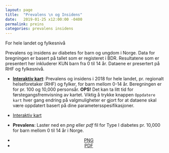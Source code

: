 ```yaml
---
layout: page
title:  "Prevalens \n og Insidens"
date:   2019-01-25 x12:00:00 -0400
permalink: preins
categories: prevalens insidens
---
```


For hele landet og fylkesnivå


Prevalens og insidens av diabetes for barn og ungdom i Norge. Data for bregningen er
basert på tallet som er registeret i BDR. Resultatene som er presentert her
inkluderer KUN barn fra 0 til 14 år. Dataene er presertert på RHF og fylkesnivå.

- [__Interaktiv kart__]( https://bdreg.shinyapps.io/interaktiv/ "interaktiv"): Prevalens
  og insidens i 2018 for hele landet, pr. regionalt helseforetaker (RHF) og fylker, for barn mellom 0-14
  år. Beregningen er for pr. 100 og 10,000 personsår. **OPS!** Det kan ta litt tid
  for førstegangsfremvisning av kartet. Viktig å trykke knappen `Oppdatere kart` hver gang
  endring på valgmuligheter er gjort for at dataene skal være oppdatert basert på
  dine parametersspesifikasjoner.
<ul class="actions">
<li><a href="https://bdreg.shinyapps.io/interaktiv" class="button special" target="_blank">Interaktiv kart</a></li>
</ul>


- __Prevalens__: Laster ned en *png* eller *pdf* fil for Type I diabetes pr. 10,000 for barn mellom 0 til 14 år i Norge.

<center>
<div class="row">
<ul class="actions small">
<li><a href="/plot/kartDiab1for0Til14.png" class="button special icon fa-download">PNG</a></li>
<li><a href="/plot/kartDiab1for0Til14.pdf" class="button special icon fa-download">PDF</a></li>
</ul>
</div>
</center>

